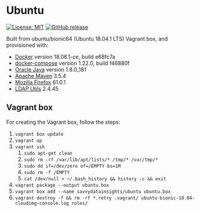 # Ubuntu

[![License: MIT](https://img.shields.io/badge/License-MIT-yellow.svg)](https://opensource.org/licenses/MIT) [![GitHub release](https://img.shields.io/github/release/savvydatainsights/ubuntu.svg)]()

Built from ubuntu/bionic64 (Ubuntu 18.04.1 LTS) Vagrant box, and provisioned with:

- [Docker](https://www.docker.com) version 18.06.1-ce, build e68fc7a
- [docker-compose](https://docs.docker.com/compose) version 1.22.0, build f46880f
- [Oracle Java](https://www.oracle.com/java) version 1.8.0_181
- [Apache Maven](https://maven.apache.org) 3.5.4
- [Mozilla Firefox](https://www.mozilla.org) 61.0.1
- [LDAP Utils](https://wiki.debian.org/LDAP/LDAPUtils) 2.4.45

## Vagrant box

For creating the Vagrant box, follow the steps:

1. `vagrant box update`
2. `vagrant up`
3. `vagrant ssh`
   1. `sudo apt-get clean`
   2. `sudo rm -rf /var/lib/apt/lists/* /tmp/* /var/tmp/*`
   3. `sudo dd if=/dev/zero of=/EMPTY bs=1M`
   4. `sudo rm -f /EMPTY`
   5. `cat /dev/null > ~/.bash_history && history -c && exit`
4. `vagrant package --output ubuntu.box`
5. `vagrant box add --name savvydatainsights/ubuntu ubuntu.box`
6. `vagrant destroy -f && rm -rf *.retry .vagrant/ ubuntu-bionic-18.04-cloudimg-console.log roles/`
